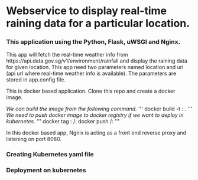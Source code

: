 # Webservice to display real-time raining data for a particular location.

### This application using the Python, Flask, uWSGI and Nginx. 

<p>This app will fetch the real-time weather info from https://api.data.gov.sg/v1/environment/rainfall and display the raining data for given location.
This app need two parameters named location and url (api url where real-time weather info is available). 
The parameters are stored in app.config file.
</p>

<p>This is docker based application. Clone this repo and create a docker image. 

*We can build the image from the following command.*
'''
docker build -t <docker-image-name>:<version> .
'''
*We need to push docker image to docker registry if we want to deploy in kubernetes.*
'''
docker tag <docker-image-name>:<version> <docker-registry>/<docker-image-name>:<version>
docker push <docker-registry>/<docker-image-name>:<version>
'''


In this docker based app, Ngnix is acting as a front end reverse proxy and listening on port 8080.
</p>

### Creating Kubernetes yaml file

### Deployment on kubernetes


